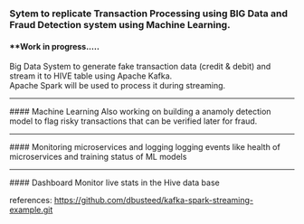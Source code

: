 ### Sytem to replicate Transaction Processing using BIG Data and Fraud Detection system using Machine Learning.
#### **Work in progress.....

Big Data System to generate fake transaction data (credit &amp; debit) and stream it to HIVE table using Apache Kafka. \
Apache Spark will be used to process it during streaming.

<hr>
#### Machine Learning
Also working on building a anamoly detection model to flag risky transactions that can be verified later for fraud.

<hr>
#### Monitoring microservices and logging
logging events like health of microservices and training status of ML models

<hr>
#### Dashboard
Monitor live stats in the Hive data base


references:
https://github.com/dbusteed/kafka-spark-streaming-example.git
